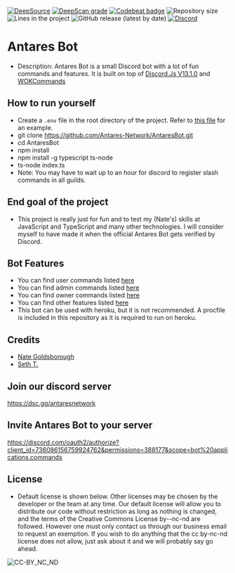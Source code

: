 [![DeepSource](https://deepsource.io/gh/Antares-Network/AntaresBot.svg/?label=active+issues&show_trend=true)](https://deepsource.io/gh/Antares-Network/AntaresBot/?ref=repository-badge)
[![DeepScan grade](https://deepscan.io/api/teams/13494/projects/16475/branches/354970/badge/grade.svg)](https://deepscan.io/dashboard#view=project&tid=13494&pid=16475&bid=354970)
[![Codebeat badge](https://codebeat.co/badges/571d8db9-611a-4c8e-bc2f-c55e557cf0a7)](https://codebeat.co/projects/github-com-antares-network-antaresbot-main)
![Repository size](https://img.shields.io/github/repo-size/Antares-Network/AntaresBot?color=Green&style=flat-square)
![Lines in the project](https://img.shields.io/tokei/lines/github/Antares-Network/AntaresBot?style=flat-square)
![GitHub release (latest by date)](https://img.shields.io/github/v/release/Antares-Network/AntaresBot?style=social)
[![Discord](https://discordapp.com/api/guilds/649703068799336454/widget.png)](https://discordapp.com/invite/KKYw763)

# Antares Bot

- Description: Antares Bot is a small Discord bot with a lot of fun commands and features. It is built on top of [Discord.Js V13.1.0](https://discord.js.org/) and [WOKCommands](https://github.com/AlexzanderFlores/WOKCommands)

## How to run yourself

- Create a `.env` file in the root directory of the project. Refer to [this file](/.env-example) for an example.
- git clone <https://github.com/Antares-Network/AntaresBot.git>
- cd AntaresBot
- npm install
- npm install -g typescript ts-node
- ts-node index.ts
- Note: You may have to wait up to an hour for discord to register slash commands in all guilds.

## End goal of the project

- This project is really just for fun and to test my (Nate's) skills at JavaScript and TypeScript and many other technologies. I will consider myself to have made it when the official Antares Bot gets verified by Discord.

## Bot Features

- You can find user commands listed [here](/commands/user/README.md)
- You can find admin commands listed [here](/commands/admin/README.md)
- You can find owner commands listed [here](/commands/owner/README.md)
- You can find other features listed [here](/functions/README.md)
- This bot can be used with heroku, but it is not recommended. A procfile is included in this repository as it is required to run on heroku.

## Credits

- [Nate Goldsborough](https://nathen418.com)
- [Seth T.](https://github.com/StickyFingies)

## Join our discord server

<https://dsc.gg/antaresnetwork>

## Invite Antares Bot to your server

<https://discord.com/oauth2/authorize?client_id=736086156759924762&permissions=388177&scope=bot%20applications.commands>

## License

- Default license is shown below. Other licenses may be chosen by the developer or the team at any time. Our default license will allow you to distribute our code without restriction as long as nothing is changed, and the terms of the Creative Commons License by--nc-nd are followed. However one must only contact us through our business email to request an exemption. If you wish to do anything that the cc by-nc-nd license does not allow, just ask about it and we will probably say go ahead.

![CC-BY_NC_ND](https://i.creativecommons.org/l/by-nc-nd/3.0/88x31.png)
